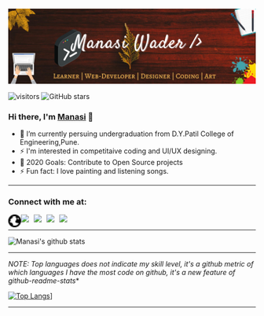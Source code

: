 ![alt text](https://github.com/WaderManasi/WaderManasi/blob/master/manasi_.png "Logo Title Text 1")

![visitors](https://visitor-badge.laobi.icu/badge?page_id=WaderManasi.visitor-badge)   ![GitHub stars](https://img.shields.io/github/stars/WaderManasi/WaderManasi?style=social)  
### Hi there, I'm [Manasi][website] 👋

- 🔭 I’m currently persuing undergraduation from D.Y.Patil College of Engineering,Pune.
- ⚡ I'm interested in competitaive coding and UI/UX designing.
- 🥅 2020 Goals: Contribute to Open Source projects
- ⚡ Fun fact: I love painting and listening songs.
---
### Connect with me at:

[<img align="left"  width="26px" src="https://raw.githubusercontent.com/iconic/open-iconic/master/svg/globe.svg" />][website]
[<img align="left"  width="26px" src="https://cdn.jsdelivr.net/npm/simple-icons@v3/icons/linkedin.svg" />][linkedin]
[<img align="left" width="26px" src="https://cdn.jsdelivr.net/npm/simple-icons@3.4.0/icons/gmail.svg" />][mail]
[<img align="left" width="26px" src="https://cdn.jsdelivr.net/npm/simple-icons@3.4.0/icons/github.svg" />][github]
[<img align="left" width="26px" src="https://cdn.jsdelivr.net/npm/simple-icons@v3/icons/instagram.svg" />][instagram]

<br />

---

![Manasi's github stats](https://github-readme-stats.vercel.app/api?username=WaderManasi&show_icons=true&theme=highcontrast&align=right)

---

*NOTE: Top languages does not indicate my skill level, it's a github metric of which languages I have the most code on github, it's a new feature of github-readme-stats**
<br />

[![Top Langs](https://github-readme-stats.vercel.app/api/top-langs/?username=WaderManasi&layout=compact)](https://github.com/wadermanasi/github-readme-stats)]

---


[website]: https://wadermanasi.github.io/portfolio/
[instagram]: https://www.instagram.com/wmanasi_art06/
[linkedin]: https://www.linkedin.com/in/manasi-wader-2455a0197/
[github]: https://github.com/WaderManasi/
[mail]: manasiwader@gmail.com
